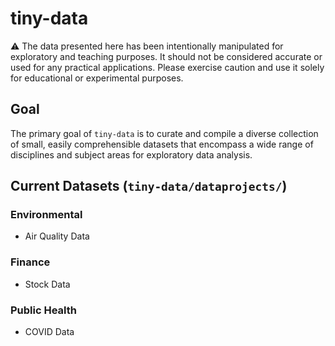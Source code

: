 # tiny-data

⚠️ The data presented here has been intentionally manipulated for exploratory and teaching purposes. It should not be considered accurate or used for any practical applications. Please exercise caution and use it solely for educational or experimental purposes.

## Goal

The primary goal of `tiny-data` is to curate and compile a diverse collection of small, easily comprehensible datasets that encompass a wide range of disciplines and subject areas for exploratory data analysis.

## Current Datasets (`tiny-data/dataprojects/`)

### Environmental

-   Air Quality Data

### Finance

-   Stock Data

### Public Health

-   COVID Data

### 
